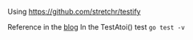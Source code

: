 Using https://github.com/stretchr/testify


Reference in the [blog](https://medium.com/agrea-technogies/basic-testing-patterns-in-go-d8501e360197)
In the TestAtoi() test
`go test -v`
